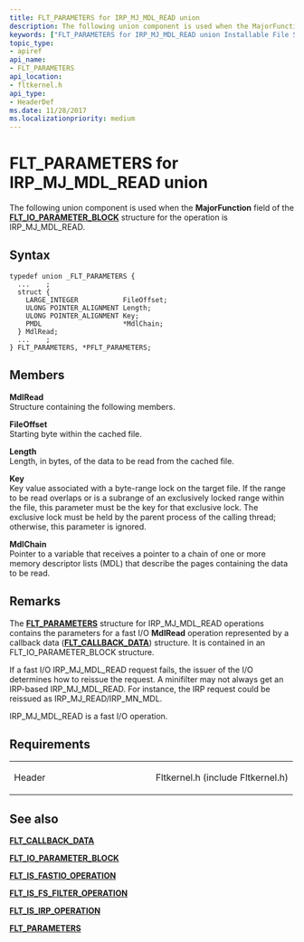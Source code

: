 ```yaml
---
title: FLT_PARAMETERS for IRP_MJ_MDL_READ union
description: The following union component is used when the MajorFunction field of the FLT\_IO\_PARAMETER\_BLOCK structure for the operation is IRP\_MJ\_MDL\_READ.
keywords: ["FLT_PARAMETERS for IRP_MJ_MDL_READ union Installable File System Drivers", "FLT_PARAMETERS union Installable File System Drivers", "PFLT_PARAMETERS union pointer Installable File System Drivers"]
topic_type:
- apiref
api_name:
- FLT_PARAMETERS
api_location:
- fltkernel.h
api_type:
- HeaderDef
ms.date: 11/28/2017
ms.localizationpriority: medium
---
```


# FLT\_PARAMETERS for IRP\_MJ\_MDL\_READ union


The following union component is used when the **MajorFunction** field of the [**FLT\_IO\_PARAMETER\_BLOCK**](/windows-hardware/drivers/ddi/fltkernel/ns-fltkernel-_flt_io_parameter_block) structure for the operation is IRP\_MJ\_MDL\_READ.

## Syntax

```ManagedCPlusPlus
typedef union _FLT_PARAMETERS {
  ...    ;
  struct {
    LARGE_INTEGER           FileOffset;
    ULONG POINTER_ALIGNMENT Length;
    ULONG POINTER_ALIGNMENT Key;
    PMDL                    *MdlChain;
  } MdlRead;
  ...    ;
} FLT_PARAMETERS, *PFLT_PARAMETERS;
```

## Members

**MdlRead**  
Structure containing the following members.

**FileOffset**  
Starting byte within the cached file.

**Length**  
Length, in bytes, of the data to be read from the cached file.

**Key**  
Key value associated with a byte-range lock on the target file. If the range to be read overlaps or is a subrange of an exclusively locked range within the file, this parameter must be the key for that exclusive lock. The exclusive lock must be held by the parent process of the calling thread; otherwise, this parameter is ignored.

**MdlChain**  
Pointer to a variable that receives a pointer to a chain of one or more memory descriptor lists (MDL) that describe the pages containing the data to be read.

## Remarks

The [**FLT\_PARAMETERS**](/windows-hardware/drivers/ddi/fltkernel/ns-fltkernel-_flt_parameters) structure for IRP\_MJ\_MDL\_READ operations contains the parameters for a fast I/O **MdlRead** operation represented by a callback data ([**FLT\_CALLBACK\_DATA**](/windows-hardware/drivers/ddi/fltkernel/ns-fltkernel-_flt_callback_data)) structure. It is contained in an FLT\_IO\_PARAMETER\_BLOCK structure.

If a fast I/O IRP\_MJ\_MDL\_READ request fails, the issuer of the I/O determines how to reissue the request. A minifilter may not always get an IRP-based IRP\_MJ\_MDL\_READ. For instance, the IRP request could be reissued as IRP\_MJ\_READ/IRP\_MN\_MDL.

IRP\_MJ\_MDL\_READ is a fast I/O operation.

## Requirements

<table>
<colgroup>
<col width="50%" />
<col width="50%" />
</colgroup>
<tbody>
<tr class="odd">
<td align="left"><p>Header</p></td>
<td align="left">Fltkernel.h (include Fltkernel.h)</td>
</tr>
</tbody>
</table>

## See also


[**FLT\_CALLBACK\_DATA**](/windows-hardware/drivers/ddi/fltkernel/ns-fltkernel-_flt_callback_data)

[**FLT\_IO\_PARAMETER\_BLOCK**](/windows-hardware/drivers/ddi/fltkernel/ns-fltkernel-_flt_io_parameter_block)

[**FLT\_IS\_FASTIO\_OPERATION**](/windows-hardware/drivers/ddi/index)

[**FLT\_IS\_FS\_FILTER\_OPERATION**](/previous-versions/ff544648(v=vs.85))

[**FLT\_IS\_IRP\_OPERATION**](/previous-versions/ff544654(v=vs.85))

[**FLT\_PARAMETERS**](/windows-hardware/drivers/ddi/fltkernel/ns-fltkernel-_flt_parameters)

 

